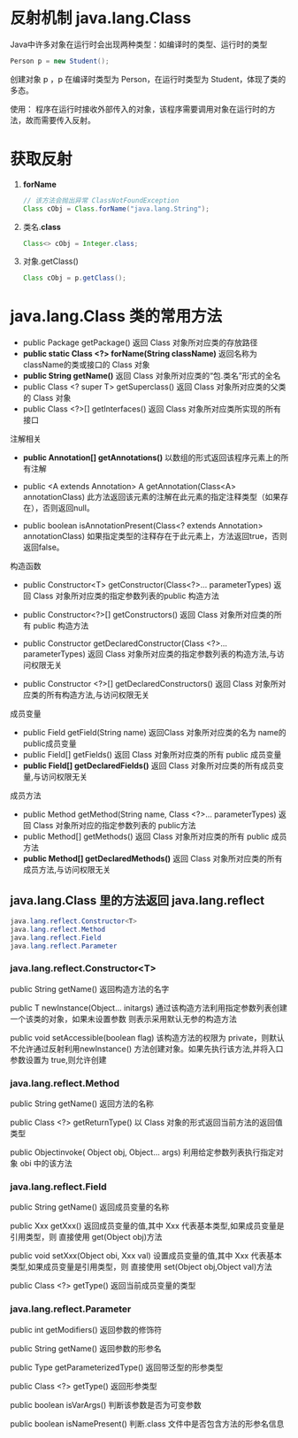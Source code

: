 # 反射机制 java.lang.Class

Java中许多对象在运行时会出现两种类型：如编译时的类型、运行时的类型

```java
Person p = new Student();
```

创建对象 p ，p 在编译时类型为 Person，在运行时类型为 Student，体现了类的多态。

使用： 程序在运行时接收外部传入的对象，该程序需要调用对象在运行时的方法，故而需要传入反射。



# 获取反射

1. **forName**
   
   ```java
   // 该方法会抛出异常 ClassNotFoundException
   Class cObj = Class.forName("java.lang.String");
   ```

2. 类名.**class**
   
   ```java
   Class<> cObj = Integer.class;
   ```

3. 对象.getClass()
   
   ```java
   Class cObj = p.getClass();
   ```



# java.lang.Class 类的常用方法

- public Package getPackage()                                                        返回 Class 对象所对应类的存放路径
- **public static Class <?> forName(String className)**           返回名称为 className的类或接口的 Class 对象
- **public String getName()**                                                             返回 Class 对象所对应类的“包.类名”形式的全名
- public Class <? super T> getSuperclass()                                    返回 Class 对象所对应类的父类的 Class 对象
- public Class <?>[] getInterfaces()                                                 返回 Class 对象所对应类所实现的所有接口

注解相关

- **public Annotation[] getAnnotations()**                                   以数组的形式返回该程序元素上的所有注解

- public \<A extends Annotation> A getAnnotation(Class\<A> annotationClass)                    此方法返回该元素的注解在此元素的指定注释类型（如果存在），否则返回null。

- public boolean isAnnotationPresent(Class<? extends Annotation> annotationClass)      如果指定类型的注释存在于此元素上，方法返回true，否则返回false。

  

构造函数

- public Constructor\<T> getConstructor(Class<?>... parameterTypes)     返回 Class 对象所对应类的指定参数列表的public 构造方法
- public Constructor<?>[] getConstructors()                               返回 Class 对象所对应类的所有 public 构造方法
- public Constructor <T> getDeclaredConstructor(Class <?>... parameterTypes)      返回 Class 对象所对应类的指定参数列表的构造方法,与访问权限无关

- public Constructor <?>[] getDeclaredConstructors()               返回 Class 对象所对应类的所有构造方法,与访问权限无关

成员变量

- public Field getField(String name)                                               返回Class 对象所对应类的名为 name的 public成员变量
- public Field[] getFields()                                                                返回 Class 对象所对应类的所有 public 成员变量
- **public Field[] getDeclaredFields()**                                            返回 Class 对象所对应类的所有成员变量,与访问权限无关

成员方法

- public Method getMethod(String name, Class <?>... parameterTypes)            返回 Class 对象所对应的指定参数列表的 public方法
- public Method[] getMethods()                                                    返回 Class 对象所对应类的所有 public 成员方法
- **public Method[] getDeclaredMethods()**                                返回 Class 对象所对应类的所有成员方法,与访问权限无关







## java.lang.Class 里的方法返回  java.lang.reflect

```java
java.lang.reflect.Constructor<T>
java.lang.reflect.Method
java.lang.reflect.Field
java.lang.reflect.Parameter
```



### java.lang.reflect.Constructor\<T>

public String getName()                                                                 返回构造方法的名字

public T newInstance(Object... initargs)                                      通过该构造方法利用指定参数列表创建一个该类的对象，如果未设置参数             																										   则表示采用默认无参的构造方法

public void setAccessible(boolean flag)                                      该构造方法的权限为 private，则默认不允许通过反射利用newInstance()																										   方法创建对象。如果先执行该方法,并将入口参数设置为 true,则允许创建



### java.lang.reflect.Method

public String getName()                                                                  返回方法的名称

public Class <?> getReturnType()                                                  以 Class 对象的形式返回当前方法的返回值类型

public Objectinvoke( Object obj, Object... args)                          利用给定参数列表执行指定对象 obi 中的该方法



### java.lang.reflect.Field

public String getName()                                                                   返回成员变量的名称

public Xxx getXxx()                                                                            返回成员变量的值,其中 Xxx 代表基本类型,如果成员变量是引用类型，则																											 直接使用 get(Object obj)方法

public void setXxx(Object obi, Xxx val)                                          设置成员变量的值,其中 Xxx 代表基本类型,如果成员变量是引用类型，则																											 直接使用 set(Object obj,Object val)方法

public Class <?> getType()                                                               返回当前成员变量的类型



### java.lang.reflect.Parameter

public int getModifiers()                                                                     返回参数的修饰符

public String getName()                                                                     返回参数的形参名

public Type getParameterizedType()                                               返回带泛型的形参类型

public Class <?> getType()                                                                 返回形参类型

public boolean isVarArgs()                                                                判断该参数是否为可变参数

public boolean isNamePresent()                                                      判断.class 文件中是否包含方法的形参名信息
